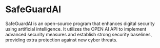 # SafeGuardAI
SafeGuardAI is an open-source program that enhances digital security using artificial intelligence. It utilizes the OPEN AI API to implement advanced security measures and establish strong security baselines, providing extra protection against new cyber threats.
